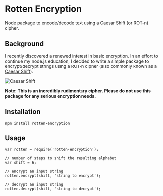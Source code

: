 # Rotten Encryption

Node package to encode/decode text using a Caesar Shift (or ROT-n) cipher.

## Background

I recently discovered a renewed interest in basic encryption. In an effort
to continue my node.js education, I decided to write a simple package to 
encrypt/decrypt strings using a ROT-n cipher (also commonly known as a [Caesar
Shift](https://en.wikipedia.org/wiki/Caesar_cipher)).

![Caesar Shift](https://upload.wikimedia.org/wikipedia/commons/thumb/4/4a/Caesar_cipher_left_shift_of_3.svg/320px-Caesar_cipher_left_shift_of_3.svg.png)

**Note: This is an incredibly rudimentary cipher. Please do not use this package
for any serious encryption needs.**

## Installation

```
npm install rotten-encryption
```

## Usage

```
var rotten = require('rotten-encryption');

// number of steps to shift the resulting alphabet
var shift = 6;

// encrypt an input string
rotten.encrypt(shift, 'string to encrypt');

// decrypt an input string
rotten.decrypt(shift, 'string to decrypt');
```
